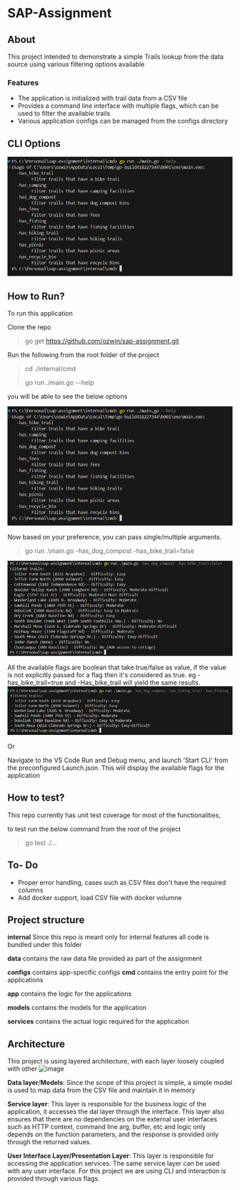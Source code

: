 # SAP-Assignment
## About
This project intended to demonstrate a simple Trails lookup from the data source using various filtering options available
### Features 
+ The application is initialized with trail data from a CSV file
+ Provides a command line interface with multiple flags, which can be used to filter the available trails
+ Various application configs can be managed from the configs directory

## CLI Options
 
 ![CLI options](image.png)

## How to Run? 

To run this application 

Clone the repo

> go get https://github.com/ozwin/sap-assignment.git

Run the following from the root folder of the project
> cd ./internal/cmd
> 
> go run ./main.go --help

you will be able to see the below options

![CLI options](image.png)

Now based on your preference, you can pass single/multiple arguments.

> go run .\main.go -has_dog_compost -has_bike_trail=false

![filtering data](image-1.png)

All the available flags are boolean that take true/false as value, if the value is not explicitly passed for a flag then it's considered as true.
eg -has_bike_trail=true and -Has_bike_trail will yield the same results.
![true flags](image-2.png)

Or

Navigate to the VS Code Run and Debug menu, and launch 'Start CLI' from the preconfigured Launch.json. This will display the available flags for the application


## How to test?

This repo currently has unit test coverage for most of the functionalities, 

to test run the below command from the root of the project

> go test ./...

## To- Do
+ Proper error handling, cases such as CSV files don't have the required columns
+ Add docker support, load CSV file with docker volumne

## Project structure

**internal** Since this repo is meant only for internal features all code is bundled under this folder


**data** contains the raw data file provided as part of the assignment

**configs** contains app-specific configs
**cmd** contains the entry point for the applications

**app** contains the logic for the applications

**models** contains the models for the application

**services** contains the actual logic required for the application

## Architecture
This project is using layered architecture, with each layer loosely coupled with other
<img width="500" alt="image" src="https://github.com/user-attachments/assets/e826498b-627e-445c-a083-ae4ab33a24c5">

**Data layer**/**Models**: Since the scope of this project is simple, a simple model is used to map data from the CSV file and maintain it in memory

**Service layer**: This layer is responsible for the business logic of the application, it accesses the dal layer through the interface. This layer also ensures that there are no dependencies on the external user interfaces such as HTTP context, command line arg, buffer, etc and logic only depends on the function parameters, and the response is provided only through the returned values. 


**User Interface Layer/Presentation Layer**: This layer is responsible for accessing the application services. The same service layer can be used with any user interface. For this project we are using CLI and interaction is provided through various flags.
